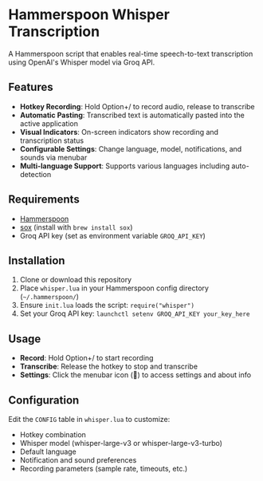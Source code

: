 # Hammerspoon Whisper Transcription

A Hammerspoon script that enables real-time speech-to-text transcription using OpenAI's Whisper model via Groq API.

## Features

- **Hotkey Recording**: Hold Option+/ to record audio, release to transcribe
- **Automatic Pasting**: Transcribed text is automatically pasted into the active application
- **Visual Indicators**: On-screen indicators show recording and transcription status
- **Configurable Settings**: Change language, model, notifications, and sounds via menubar
- **Multi-language Support**: Supports various languages including auto-detection

## Requirements

- [Hammerspoon](https://www.hammerspoon.org/)
- [sox](https://sox.sourceforge.net/) (install with `brew install sox`)
- Groq API key (set as environment variable `GROQ_API_KEY`)

## Installation

1. Clone or download this repository
2. Place `whisper.lua` in your Hammerspoon config directory (`~/.hammerspoon/`)
3. Ensure `init.lua` loads the script: `require("whisper")`
4. Set your Groq API key: `launchctl setenv GROQ_API_KEY your_key_here`

## Usage

- **Record**: Hold Option+/ to start recording
- **Transcribe**: Release the hotkey to stop and transcribe
- **Settings**: Click the menubar icon (🎤) to access settings and about info

## Configuration

Edit the `CONFIG` table in `whisper.lua` to customize:
- Hotkey combination
- Whisper model (whisper-large-v3 or whisper-large-v3-turbo)
- Default language
- Notification and sound preferences
- Recording parameters (sample rate, timeouts, etc.)
